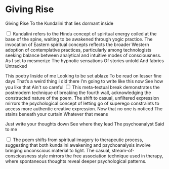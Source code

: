 # Giving Rise

Giving Rise
To the Kundalini that lies dormant inside

<label for="sn-kundalini-concept" class="margin-toggle sidenote-number"></label>
<input type="checkbox" id="sn-kundalini-concept" class="margin-toggle"/>
<span class="sidenote">Kundalini refers to the Hindu concept of spiritual energy coiled at the base of the spine, waiting to be awakened through yogic practice. The invocation of Eastern spiritual concepts reflects the broader Western adoption of contemplative practices, particularly among technologists seeking balance between analytical and intuitive modes of consciousness.</span>
As I set to mesmerize
The hypnotic sensations
Of stories untold
And fabrics
Untracked

This poetry
Inside of me
Looking to be set ablaze
To be read on lesser fine days
That’s a weird thing i did there
I’m going to write like this now
See how you like that
Ain't so careful<label for="sn-meta-commentary" class="margin-toggle sidenote-number"></label>
<input type="checkbox" id="sn-meta-commentary" class="margin-toggle"/>
<span class="sidenote">This meta-textual break demonstrates the postmodern technique of breaking the fourth wall, acknowledging the constructed nature of the poem. The shift to casual, unfiltered expression mirrors the psychological concept of letting go of superego constraints to access more authentic creative expression.</span>
Now that no one is noticed
The stains beneath your curtain
 Whatever that means

Just write your thoughts down
See where they lead
The psychoanalyst
Said to me

<label for="sn-therapeutic-parallel" class="margin-toggle sidenote-number"></label>
<input type="checkbox" id="sn-therapeutic-parallel" class="margin-toggle"/>
<span class="sidenote">The poem shifts from spiritual imagery to therapeutic process, suggesting that both kundalini awakening and psychoanalysis involve bringing unconscious material to light. The casual, stream-of-consciousness style mirrors the free association technique used in therapy, where spontaneous thoughts reveal deeper psychological patterns.</span>
